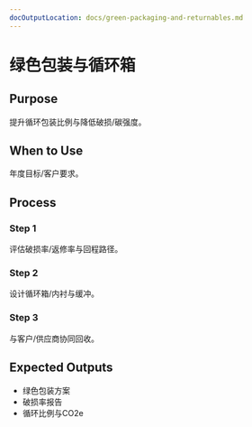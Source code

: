 ```yaml
---
docOutputLocation: docs/green-packaging-and-returnables.md
---
```


# 绿色包装与循环箱

## Purpose

提升循环包装比例与降低破损/碳强度。

## When to Use

年度目标/客户要求。

## Process

### Step 1

评估破损率/返修率与回程路径。

### Step 2

设计循环箱/内衬与缓冲。

### Step 3

与客户/供应商协同回收。

## Expected Outputs

- 绿色包装方案
- 破损率报告
- 循环比例与CO2e
